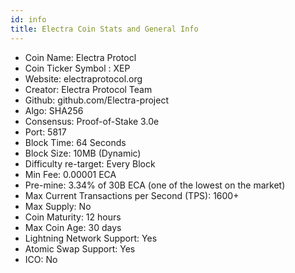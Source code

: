```yaml
---
id: info
title: Electra Coin Stats and General Info
---
```


* Coin Name: Electra Protocl
* Coin Ticker Symbol : XEP
* Website: electraprotocol.org
* Creator: Electra Protocol Team
* Github: github.com/Electra-project
* Algo: SHA256
* Consensus: Proof-of-Stake 3.0e
* Port: 5817
* Block Time: 64 Seconds
* Block Size: 10MB (Dynamic)
* Difficulty re-target: Every Block
* Min Fee: 0.00001 ECA
* Pre-mine: 3.34% of 30B ECA (one of the lowest on the market)
* Max Current Transactions per Second (TPS): 1600+
* Max Supply: No
* Coin Maturity: 12 hours
* Max Coin Age: 30 days
* Lightning Network Support: Yes
* Atomic Swap Support: Yes
* ICO: No
